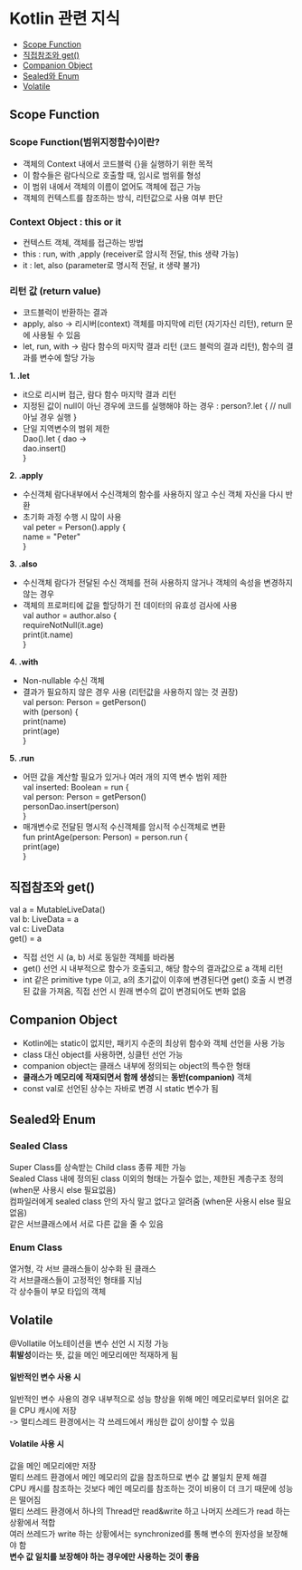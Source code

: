 # Kotlin 관련 지식
- [Scope Function](#scope-function)
- [직접참조와 get()](#직접참조와-get())
- [Companion Object](#companion-object)
- [Sealed와 Enum](#sealed와-enum)
- [Volatile](#volatile)

## Scope Function
### Scope Function(범위지정함수)이란?
- 객체의 Context 내에서 코드블럭 {}을 실행하기 위한 목적
- 이 함수들은 람다식으로 호출할 때, 임시로 범위를 형성
- 이 범위 내에서 객체의 이름이 없어도 객체에 접근 가능
- 객체의 컨텍스트를 참조하는 방식, 리턴값으로 사용 여부 판단

### Context Object : this or it
- 컨텍스트 객체, 객체를 접근하는 방법
- this : run, with ,apply (receiver로 암시적 전달, this 생략 가능)
- it : let, also (parameter로 명시적 전달, it 생략 불가)

### 리턴 값 (return value)
- 코드블럭이 반환하는 결과
- apply, also -> 리시버(context) 객체를 마지막에 리턴 (자기자신 리턴), return 문에 사용될 수 있음
- let, run, with -> 람다 함수의 마지막 결과 리턴 (코드 블럭의 결과 리턴), 함수의 결과를 변수에 할당 가능

**1. .let**
- it으로 리시버 접근, 람다 함수 마지막 결과 리턴
- 지정된 값이 null이 아닌 경우에 코드를 실행해야 하는 경우 : person?.let { // null아닐 경우 실행 }
- 단일 지역변수의 범위 제한  
Dao().let { dao ->  
  dao.insert()  
}

**2. .apply**
- 수신객체 람다내부에서 수신객체의 함수를 사용하지 않고 수신 객체 자신을 다시 반환
- 초기화 과정 수행 시 많이 사용  
val peter = Person().apply {  
  name = "Peter"  
}

**3. .also**
- 수신객체 람다가 전달된 수신 객체를 전혀 사용하지 않거나 객체의 속성을 변경하지 않는 경우
- 객체의 프로퍼티에 값을 할당하기 전 데이터의 유효성 검사에 사용  
val author = author.also {  
  requireNotNull(it.age)  
  print(it.name)  
}

**4. .with**
- Non-nullable 수신 객체
- 결과가 필요하지 않은 경우 사용 (리턴값을 사용하지 않는 것 권장)  
val person: Person = getPerson()  
with (person) {  
  print(name)  
  print(age)  
}

**5. .run**
- 어떤 값을 계산할 필요가 있거나 여러 개의 지역 변수 범위 제한  
val inserted: Boolean = run {  
  val person: Person = getPerson()  
  personDao.insert(person)  
}  
- 매개변수로 전달된 명시적 수신객체를 암시적 수신객체로 변환  
fun printAge(person: Person) = person.run {  
  print(age)  
}  

## 직접참조와 get()
val a = MutableLiveData<String>()  
val b: LiveData<String> = a  
val c: LiveData<String>  
    get() = a  

- 직접 선언 시 (a, b) 서로 동일한 객체를 바라봄
- get() 선언 시 내부적으로 함수가 호출되고, 해당 함수의 결과값으로 a 객체 리턴
- int 같은 primitive type 이고, a의 초기값이 이후에 변경된다면 get() 호출 시 변경된 값을 가져옴, 직접 선언 시 원래 변수의 값이 변경되어도 변화 없음
  
## Companion Object
- Kotlin에는 static이 없지만, 패키지 수준의 최상위 함수와 객체 선언을 사용 가능  
- class 대신 object를 사용하면, 싱클턴 선언 가능
- companion object는 클래스 내부에 정의되는 object의 특수한 형태
- **클래스가 메모리에 적재되면서 함께 생성**되는 **동반(companion)** 객체
- const val로 선언된 상수는 자바로 변경 시 static 변수가 됨 
  
## Sealed와 Enum
### Sealed Class 
Super Class를 상속받는 Child class 종류 제한 가능  
Sealed Class 내에 정의된 class 이외의 형태는 가질수 없는, 제한된 계층구조 정의 (when문 사용시 else 필요없음)  
컴파일러에게 sealed class 안의 자식 말고 없다고 알려줌 (when문 사용시 else 필요없음)  
같은 서브클래스에서 서로 다른 값을 줄 수 있음
  
### Enum Class  
열거형, 각 서브 클래스들이 상수화 된 클래스  
각 서브클래스들이 고정적인 형태를 지님  
각 상수들이 부모 타입의 객체  
  
## Volatile
@Vollatile 어노테이션을 변수 선언 시 지정 가능  
**휘발성**이라는 뜻, 값을 메인 메모리에만 적재하게 됨  

#### 일반적인 변수 사용 시 
일반적인 변수 사용의 경우 내부적으로 성능 향상을 위해 메인 메모리로부터 읽어온 값을 CPU 캐시에 저장  
-> 멀티스레드 환경에서는 각 쓰레드에서 캐싱한 값이 상이할 수 있음  

#### Volatile 사용 시  
값을 메인 메모리에만 저장  
멀티 쓰레드 환경에서 메인 메모리의 값을 참조하므로 변수 값 불일치 문제 해결  
CPU 캐시를 참조하는 것보다 메인 메모리를 참조하는 것이 비용이 더 크기 때문에 성능은 떨어짐  
멀티 쓰레드 환경에서 하나의 Thread만 read&write 하고 나머지 쓰레드가 read 하는 상황에서 적합  
여러 쓰레드가 write 하는 상황에서는 synchronized를 통해 변수의 원자성을 보장해야 함  
**변수 값 일치를 보장해야 하는 경우에만 사용하는 것이 좋음**
